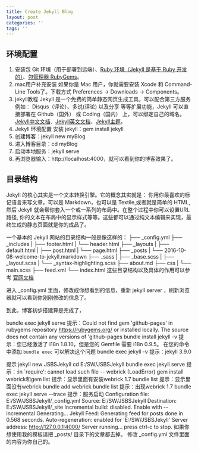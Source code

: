 ```yaml
---
title: Create Jekyll Blog
layout: post
categories: ''
tags: ''
---
```

## 环境配置
1. 安装包
Git 环境（用于部署到远端）、[Ruby 环境（Jekyll 是基于 Ruby 开发的）](http://www.ruby-lang.org/en/downloads/)、[包管理器 RubyGems](http://rubygems.org/pages/download)。
2. mac用户补充安装
如果你是 Mac 用户，你就需要安装 Xcode 和 Command-Line Tools了。下载方式 Preferences → Downloads → Components。
3. jekyll教程
Jekyll 是一个免费的简单静态网页生成工具，可以配合第三方服务例如： Disqus（评论）、多说(评论) 以及分享 等等扩展功能，Jekyll 可以直接部署在 Github（国外） 或 Coding（国内） 上，可以绑定自己的域名。[Jekyll中文文档](http://jekyll.bootcss.com/)、[Jekyll英文文档](https://jekyllrb.com/)、[Jekyll主题](http://jekyllthemes.org/)。
4. Jekyll 环境配置
安装 jekyll：gem install jekyll
5. 创建博客：jekyll new myBlog
6. 进入博客目录：cd myBlog
7. 启动本地服务：jekyll serve
8. 再浏览器输入：http://localhost:4000，就可以看到你的博客效果了。

## 目录结构
Jekyll 的核心其实是一个文本转换引擎。它的概念其实就是： 你用你最喜欢的标记语言来写文章，可以是 Markdown，也可以是 Textile,或者就是简单的 HTML, 然后 Jekyll 就会帮你套入一个或一系列的布局中。在整个过程中你可以设置URL路径, 你的文本在布局中的显示样式等等。这些都可以通过纯文本编辑来实现，最终生成的静态页面就是你的成品了。

一个基本的 Jekyll 网站的目录结构一般是像这样的：
├── _config.yml
├── _includes
|   ├── footer.html
|   └── header.html
├── _layouts
|   ├── default.html
|   ├── post.html
|   └── page.html
├── _posts
|   └── 2016-10-08-welcome-to-jekyll.markdown
├── _sass
|   ├── _base.scss
|   ├── _layout.scss
|   └── _syntax-highlighting.scss
├── about.md
├── css
|   └── main.scss
├── feed.xml
└── index.html
这些目录结构以及具体的作用可以参考 [官网文档](http://jekyll.com.cn/docs/structure/)

进入 _config.yml 里面，修改成你想看到的信息，重新 jekyll server ，刷新浏览器就可以看到你刚刚修改的信息了。

到此，博客初步搭建算是完成了，

bundle exec jekyll serve
提示：Could not find gem 'github-pages' in rubygems repository https://rubygems.org/ or installed locally.
The source does not contain any versions of 'github-pages
bundle install
 jekyll -v
 提示：您已经激活了 i18n 1.8.10，但是您的 Gemfile 需要 i18n 0.9.5。 在您的命令中添加 `bundle exec` 可以解决这个问题
 bundle exec jekyll -v
 提示：jekyll 3.9.0
 
 提示
 jekyll new JSBSJekyll
 cd E:/SW/JSBSJekyll
 bundle exec jekyll serve 
 提示：:in `require': cannot load such file -- webrick (LoadError)
 gem install webrick和gem list
 提示：显示里面有安装webrick 1.7
 bundle list
 提示：显示里面没有webrick 
 bundle add webrick
 bundle list
 提示：出现webrick 1.7
 bundle exec jekyll serve --trace
 提示：服务启动
 Configuration file: E:/SW/JSBSJekyll/_config.yml
            Source: E:/SW/JSBSJekyll
       Destination: E:/SW/JSBSJekyll/_site
 Incremental build: disabled. Enable with --incremental
      Generating...
       Jekyll Feed: Generating feed for posts
                    done in 0.568 seconds.
 Auto-regeneration: enabled for 'E:/SW/JSBSJekyll'
    Server address: http://127.0.0.1:4000/
  Server running... press ctrl-c to stop.
如果你想使用我的模板请把 _posts/ 目录下的文章都去掉。
修改 _config.yml 文件里面的内容为你自己的。